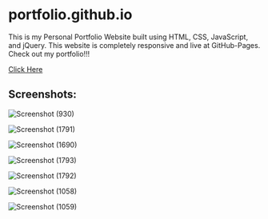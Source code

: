 # portfolio.github.io
This is my Personal Portfolio Website built using HTML, CSS, JavaScript, and jQuery.
This website is completely responsive and live at GitHub-Pages.
Check out my portfolio!!! 

[Click Here](https://debajyotitalukder2001.github.io/portfolio.github.io/)

<h2>Screenshots:</h2>


![Screenshot (930)](https://github.com/DebajyotiTalukder2001/portfolio.github.io/assets/136104351/05c2d1e4-7786-4c7e-b5e5-eb14bdf94d96)



![Screenshot (1791)](https://github.com/DebajyotiTalukder2001/portfolio.github.io/assets/136104351/a60e60ac-88cd-4382-9cf0-61ef371ee70c)


![Screenshot (1690)](https://github.com/DebajyotiTalukder2001/portfolio.github.io/assets/136104351/a540f18b-d8e2-4c14-9e72-1fc474ae2cf4)

![Screenshot (1793)](https://github.com/DebajyotiTalukder2001/portfolio.github.io/assets/136104351/b188e2c7-39fd-48e3-8171-16cb6f5b8f64)


![Screenshot (1792)](https://github.com/DebajyotiTalukder2001/portfolio.github.io/assets/136104351/c0a2ea03-7bbc-4458-9296-5b4a13cd193d)

![Screenshot (1058)](https://github.com/DebajyotiTalukder2001/portfolio.github.io/assets/136104351/4337eb75-cb3c-46fe-94ed-d447541e1464)

![Screenshot (1059)](https://github.com/DebajyotiTalukder2001/portfolio.github.io/assets/136104351/c94faf48-9d30-47a9-8356-bced3cf9d04a)


